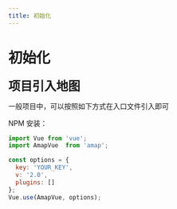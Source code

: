 ```yaml
---
title: 初始化
---
```

# 初始化
<font size=5>**项目引入地图**</font>

一般项目中，可以按照如下方式在入口文件引入即可

NPM 安装：

```javascript
import Vue from 'vue';
import AmapVue  from 'amap';

const options = {
  key: 'YOUR_KEY',
  v: '2.0',
  plugins: []
};
Vue.use(AmapVue, options);
```